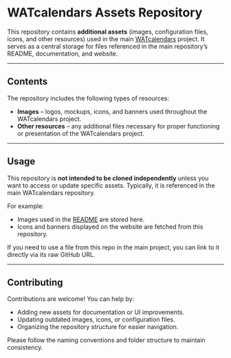 # WATcalendars Assets Repository

This repository contains **additional assets** (images, configuration files, icons, and other resources) used in the main [WATcalendars](https://github.com/WATcalendars-Project/WATcalendars) project. It serves as a central storage for files referenced in the main repository’s README, documentation, and website.  

---

## Contents

The repository includes the following types of resources:

- **Images** – logos, mockups, icons, and banners used throughout the WATcalendars project.  
- **Other resources** – any additional files necessary for proper functioning or presentation of the WATcalendars project.

---

## Usage

This repository is **not intended to be cloned independently** unless you want to access or update specific assets. Typically, it is referenced in the main WATcalendars repository.  

For example:  
- Images used in the [README](https://github.com/dominikx2002/WATcalendars/blob/main/README.md) are stored here.  
- Icons and banners displayed on the website are fetched from this repository.  

If you need to use a file from this repo in the main project, you can link to it directly via its raw GitHub URL.  

---

## Contributing

Contributions are welcome! You can help by:  

- Adding new assets for documentation or UI improvements.  
- Updating outdated images, icons, or configuration files.  
- Organizing the repository structure for easier navigation.  

Please follow the naming conventions and folder structure to maintain consistency.
